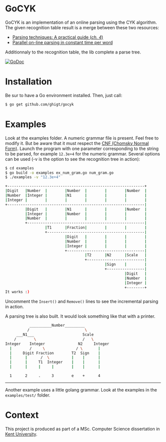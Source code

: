 GoCYK
=====

GoCYK is an implementation of an online parsing using the CYK algorithm.
The given recognition table result is a merge between these two resources:
* [Parsing techniques: A practical guide (*ch. 4*)](http://port70.net/~nsz/articles/book/grune_jacobs_parsing_techniques_2008.pdf)
* [Parallel on-line parsing in constant time per word](http://doc.utwente.nl/18047/1/Sikkel93parallel.pdf)

Additionnaly to the recognition table, the lib complete a parse tree.

[![GoDoc](https://godoc.org/github.com/ghigt/gocyk?status.svg)](https://godoc.org/github.com/ghigt/gocyk)

Installation
============

Be sur to have a Go environment installed. Then, just call:
```bash
$ go get github.com/ghigt/gocyk
```

Examples
========

Look at the examples folder. A numeric grammar file is present. Feel free to modify it. But be aware that it must respect the [CNF (Chomsky Normal Form)](http://en.wikipedia.org/wiki/Chomsky_normal_form).
Launch the program with one parameter corresponding to the string to be parsed, for example `12.3e+4` for the numeric grammar. Several options can be used (-v is the option to see the recognition tree in action):
```bash
$ cd examples
$ go build -o examples ex_num_gram.go num_gram.go
$ ./examples -v "12.3e+4"

+--------------------------------------------------------------+
|Digit   |Number  |        |Number  |        |        |Number  |
|Number  |Integer |        |N1      |        |        |        |
|Integer |        |        |        |        |        |        |
+--------------------------------------------------------------|
         |Digit   |        |N1      |        |        |Number  |
         |Integer |        |Number  |        |        |        |
         |Number  |        |        |        |        |        |
         +-----------------------------------------------------|
                  |T1      |Fraction|        |        |        |
                  +--------------------------------------------|
                           |Digit   |        |        |        |
                           |Number  |        |        |        |
                           |Integer |        |        |        |
                           +-----------------------------------|
                                    |T2      |N2      |Scale   |
                                    +--------------------------|
                                             |Sign    |        |
                                             +-----------------|
                                                      |Digit   |
                                                      |Number  |
                                                      |Integer |
                                                      +--------+
It works :)
```
Uncomment the `Insert()` and `Remove()` lines to see the incremental parsing in action.

A parsing tree is also built. It would look something like that with a printer.
```bash
           __________Number_________
          /                         \
     ___N1___                      Scale
    /        \                     /   \
Integer    Integer               N2     Integer
  |        /     \              / \       |
  |     Digit Fraction        T2  Sign    |
  |      |      /  \          |    |      |
  |      |     T1  Integer    |    |      |
  |      |     |     |        |    |      |

  1      2     .     3        e    +      4
```

----------

Another example uses a little golang grammar. Look at the examples in the `examples/test/` folder.

Context
=======

This project is produced as part of a MSc. Computer Science dissertation in [Kent University](http://www.kent.ac.uk/).

